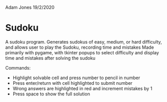 Adam Jones 19/2/2020
# Sudoku

A sudoku program. Generates sudokus of easy, medium, or hard difficulty, and allows user to play the Sudoku, recording time and mistakes
Made primarily with pygame, with tkinter popups to select difficulty and display time and mistakes after solving the sudoku

Commands:
- Highlight solvable cell and press number to pencil in number
- Press enter/return with cell highlighted to submit number
- Wrong answers are highlighted in red and increment mistakes by 1
- Press space to show the full solution